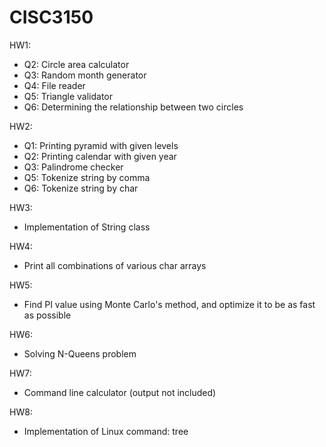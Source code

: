 # CISC3150
HW1:
- Q2: Circle area calculator
- Q3: Random month generator
- Q4: File reader
- Q5: Triangle validator
- Q6: Determining the relationship between two circles

HW2:
- Q1: Printing pyramid with given levels
- Q2: Printing calendar with given year
- Q3: Palindrome checker
- Q5: Tokenize string by comma
- Q6: Tokenize string by char

HW3:
- Implementation of String class

HW4:
- Print all combinations of various char arrays

HW5:
- Find PI value using Monte Carlo's method, and optimize it to be as fast as possible

HW6:
- Solving N-Queens problem

HW7:
- Command line calculator (output not included)

HW8:
- Implementation of Linux command: tree
